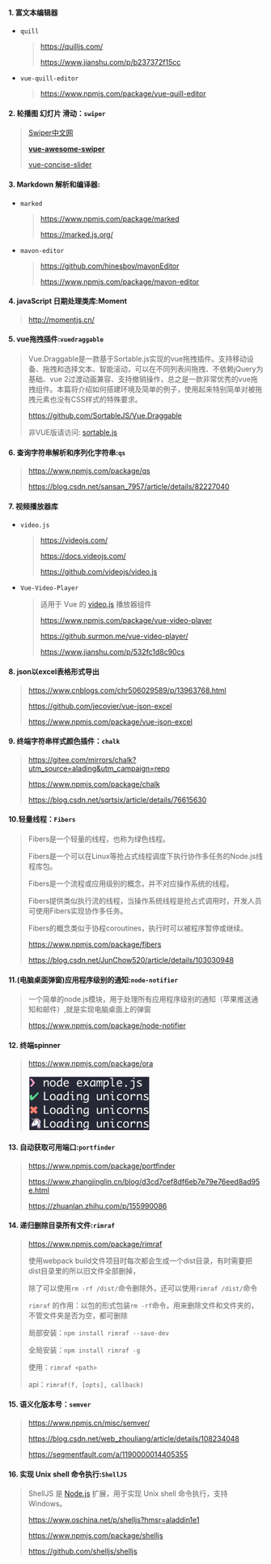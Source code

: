 #### 1. **富文本编辑器**

* `quill`

  > https://quilljs.com/
  >
  > https://www.jianshu.com/p/b237372f15cc

* `vue-quill-editor`

  > https://www.npmjs.com/package/vue-quill-editor

#### 2. **轮播图 幻灯片 滑动**：`swiper`

>  [Swiper中文网](https://www.swiper.com.cn/)
>
> **[ vue-awesome-swiper](https://github.com/surmon-china/vue-awesome-swiper)**
>
> [vue-concise-slider](https://github.com/warpcgd/vue-concise-slider)

#### 3. **Markdown 解析和编译器**:

* `marked`

  > https://www.npmjs.com/package/marked
  >
  > https://marked.js.org/

* `mavon-editor`

  > https://github.com/hinesboy/mavonEditor
  >
  > https://www.npmjs.com/package/mavon-editor

#### 4. **javaScript 日期处理类库**:Moment

> http://momentjs.cn/

#### 5. **vue拖拽插件**:`vuedraggable`

> Vue.Draggable是一款基于Sortable.js实现的vue拖拽插件。支持移动设备、拖拽和选择文本、智能滚动，可以在不同列表间拖拽、不依赖jQuery为基础、vue 2过渡动画兼容、支持撤销操作，总之是一款非常优秀的vue拖拽组件。本篇将介绍如何搭建环境及简单的例子，使用起来特别简单对被拖拽元素也没有CSS样式的特殊要求。
>
> https://github.com/SortableJS/Vue.Draggable
>
> 非VUE版请访问: [sortable.js](https://www.itxst.com/sortablejs/neuinffi.html)

#### 6. 查询字符串解析和序列化字符串:`qs`

> https://www.npmjs.com/package/qs
>
> https://blog.csdn.net/sansan_7957/article/details/82227040

#### 7. **视频播放器库**

* `video.js`

  > https://videojs.com/
  >
  > https://docs.videojs.com/
  >
  > https://github.com/videojs/video.js

* `Vue-Video-Player`

  > 适用于 Vue 的 [video.js](https://github.com/videojs/video.js) 播放器组件
  >
  > https://www.npmjs.com/package/vue-video-player
  >
  > https://github.surmon.me/vue-video-player/
  >
  > https://www.jianshu.com/p/532fc1d8c90cs

#### 8. **json以excel表格形式导出**

> https://www.cnblogs.com/chr506029589/p/13963768.html
>
> https://github.com/jecovier/vue-json-excel
>
> https://www.npmjs.com/package/vue-json-excel

#### 9. **终端字符串样式颜色插件**：`chalk`

> https://gitee.com/mirrors/chalk?utm_source=alading&utm_campaign=repo
>
> https://www.npmjs.com/package/chalk
>
> https://blog.csdn.net/sqrtsix/article/details/76615630

#### 10.轻量线程：`Fibers`

> Fibers是一个轻量的线程，也称为绿色线程。
>
> Fibers是一个可以在Linux等抢占式线程调度下执行协作多任务的Node.js线程库包。
>
> Fibers是一个流程或应用级别的概念，并不对应操作系统的线程。
>
> Fibers提供类似执行流的线程，当操作系统线程是抢占式调用时，开发人员可使用Fibers实现协作多任务。
>
> Fibers的概念类似于协程coroutines，执行时可以被程序暂停或继续。
>
> https://www.npmjs.com/package/fibers
>
> https://blog.csdn.net/JunChow520/article/details/103030948

#### 11.(电脑桌面弹窗)应用程序级别的通知:`node-notifier`

> 一个简单的node.js模块，用于处理所有应用程序级别的通知（苹果推送通知和邮件）,就是实现电脑桌面上的弹窗
>
> https://www.npmjs.com/package/node-notifier

#### 12. 终端spinner

> https://www.npmjs.com/package/ora
>
> <img src="../assets/JavaScript/ora npm -spinner.png" style="zoom: 33%;" />

#### 13. 自动获取可用端口:`portfinder`

> https://www.npmjs.com/package/portfinder
>
> https://www.zhangjinglin.cn/blog/d3cd7cef8df6eb7e79e76eed8ad95e.html
>
> https://zhuanlan.zhihu.com/p/155990086

#### 14. 递归删除目录所有文件:`rimraf`

> https://www.npmjs.com/package/rimraf
>
> 使用webpack build文件项目时每次都会生成一个dist目录，有时需要把dist目录里的所以旧文件全部删掉，
>
> 除了可以使用`rm -rf /dist/`命令删除外，还可以使用`rimraf /dist/`命令
>
> `rimraf` 的作用：以包的形式包装`rm -rf`命令，用来删除文件和文件夹的，不管文件夹是否为空，都可删除
>
> 局部安装：`npm install rimraf --save-dev`
>
> 全局安装：`npm install rimraf -g`
>
> 使用：`rimraf <path>`
>
> api：`rimraf(f, [opts], callback)`

#### 15. 语义化版本号：`semver`

> https://www.npmjs.cn/misc/semver/
>
> https://blog.csdn.net/web_zhouliang/article/details/108234048
>
> https://segmentfault.com/a/1190000014405355

#### 16. 实现 Unix shell 命令执行:`ShellJS`

> ShellJS 是 [Node.js](http://www.oschina.net/p/nodejs) 扩展，用于实现 Unix shell 命令执行，支持 Windows。
>
> https://www.oschina.net/p/shelljs?hmsr=aladdin1e1
>
> https://www.npmjs.com/package/shelljs
>
> https://github.com/shelljs/shelljs

